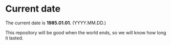 # Current date

The current date is **1985.01.01.** (YYYY.MM.DD.)

This repository will be good when the world ends, so we will know how long it lasted.
